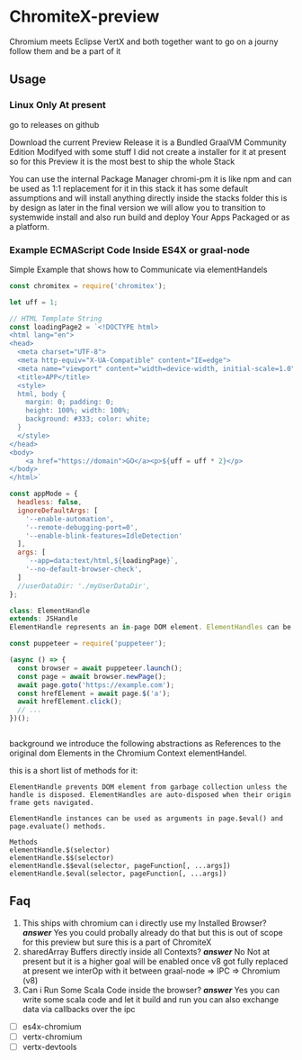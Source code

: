 # ChromiteX-preview
Chromium meets Eclipse VertX and both together want to go on a journy follow them and be a part of it


## Usage

### Linux Only At present
go to releases on github

Download the current Preview Release it is a Bundled GraalVM Community Edition Modifyed with some stuff
I did not create a installer for it at present so for this Preview it is the most best to ship the whole Stack

You can use the internal Package Manager chromi-pm it is like npm and can be used as 1:1 replacement for it in
this stack it has some default assumptions and will install anything directly inside the stacks folder this
is by design as later in the final version we will allow you to transition to systemwide install and also
run build and deploy Your Apps Packaged or as a platform.

### Example ECMAScript Code Inside ES4X or graal-node
Simple Example that shows how to Communicate via elementHandels

```js
const chromitex = require('chromitex');

let uff = 1;

// HTML Template String
const loadingPage2 = `<!DOCTYPE html>
<html lang="en">
<head>
  <meta charset="UTF-8">
  <meta http-equiv="X-UA-Compatible" content="IE=edge">
  <meta name="viewport" content="width=device-width, initial-scale=1.0">
  <title>APP</title>
  <style>
  html, body {
    margin: 0; padding: 0;
    height: 100%; width: 100%;
    background: #333; color: white;
  }
  </style>
</head>
<body>
    <a href="https://domain">GO</a><p>${uff = uff * 2}</p>    
</body>
</html>`

const appMode = {
  headless: false,
  ignoreDefaultArgs: [
    '--enable-automation',
    '--remote-debugging-port=0',
    '--enable-blink-features=IdleDetection'
  ],
  args: [
    `--app=data:text/html,${loadingPage}`,
    '--no-default-browser-check',
  ]
  //userDataDir: './myUserDataDir',
};

class: ElementHandle
extends: JSHandle
ElementHandle represents an in-page DOM element. ElementHandles can be created with the page.$ method.

const puppeteer = require('puppeteer');

(async () => {
  const browser = await puppeteer.launch();
  const page = await browser.newPage();
  await page.goto('https://example.com');
  const hrefElement = await page.$('a');
  await hrefElement.click();
  // ...
})();



```

background we introduce the following abstractions as References to the original dom Elements in the Chromium Context elementHandel.

this is a short list of methods for it:

```
ElementHandle prevents DOM element from garbage collection unless the handle is disposed. ElementHandles are auto-disposed when their origin frame gets navigated.

ElementHandle instances can be used as arguments in page.$eval() and page.evaluate() methods.

Methods
elementHandle.$(selector)
elementHandle.$$(selector)
elementHandle.$$eval(selector, pageFunction[, ...args])
elementHandle.$eval(selector, pageFunction[, ...args])
```


## Faq

1. This ships with chromium can i directly use my Installed Browser?
***answer*** Yes you could probally already do that but this is out of scope for this preview but sure this is a part of ChromiteX
2. sharedArray Buffers directly inside all Contexts? 
***answer*** No Not at present but it is a higher goal will be enabled once v8 got fully replaced at present we interOp with it between graal-node => IPC => Chromium (v8)
3. Can i Run Some Scala Code inside the browser? 
***answer*** Yes you can write some scala code and let it build and run you can also exchange data via callbacks over the ipc 

- [ ] es4x-chromium
- [ ] vertx-chromium
- [ ] vertx-devtools

